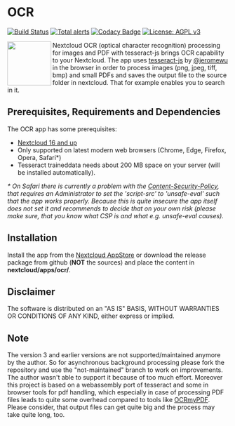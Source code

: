 # OCR
[![Build Status](https://travis-ci.org/janis91/ocr.svg?branch=master)](https://travis-ci.org/janis91/ocr) [![Total alerts](https://img.shields.io/lgtm/alerts/g/janis91/ocr.svg?logo=lgtm&logoWidth=18)](https://lgtm.com/projects/g/janis91/ocr/alerts/) [![Codacy Badge](https://api.codacy.com/project/badge/Grade/96e643bf329d473e9968b20ba4f11a50)](https://www.codacy.com/app/janis91/ocr?utm_source=github.com&amp;utm_medium=referral&amp;utm_content=janis91/ocr&amp;utm_campaign=Badge_Grade) [![License: AGPL v3](https://img.shields.io/badge/License-AGPL%20v3-blue.svg)](http://www.gnu.org/licenses/agpl-3.0)

<img align="left" src="screenshots/app.png" height="100">

Nextcloud OCR (optical character recognition) processing for images and PDF with tesseract-js brings OCR capability to your Nextcloud.
The app uses [tesseract-js](https://tesseract.projectnaptha.com/) by [@jeromewu](https://github.com/jeromewu) in the browser in order to process images (png, jpeg, tiff, bmp) and small PDFs and saves the output file to the source folder in nextcloud. That for example enables you to search in it.

## Prerequisites, Requirements and Dependencies
The OCR app has some prerequisites:
 - [Nextcloud 16 and up](https://nextcloud.com/)
 - Only supported on latest modern web browsers (Chrome, Edge, Firefox, Opera, Safari*)
 - Tesseract traineddata needs about 200 MB space on your server (will be installed automatically).


_* On Safari there is currently a problem with the [Content-Security-Policy](https://developer.mozilla.org/en-US/docs/Web/HTTP/CSP), that requires an Administrator to set the 'script-src' to 'unsafe-eval' such that the app works properly. Because this is quite insecure the app itself does not set it and recommends to decide that on your own risk (please make sure, that you know what CSP is and what e.g. unsafe-eval causes)._

## Installation
Install the app from the [Nextcloud AppStore](http://apps.nextcloud.com) or download the release package from github (**NOT** the sources) and place the content in **nextcloud/apps/ocr/**.

## Disclaimer
The software is distributed on an "AS IS" BASIS, WITHOUT WARRANTIES OR
CONDITIONS OF ANY KIND, either express or implied.

## Note
The version 3 and earlier versions are not supported/maintained anymore by the author. So for asynchronous background processing please fork the repository and use the "not-maintained" branch to work on improvements. The author wasn't able to support it because of too much effort.
Moreover this project is based on a webassembly port of tesseract and some in browser tools for pdf handling, which especially in case of processing PDF files leads to quite some overhead compared to tools like [OCRmyPDF](https://github.com/jbarlow83/OCRmyPDF). Please consider, that output files can get quite big and the process may take quite long, too.
